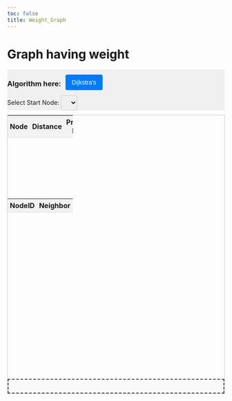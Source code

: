 ```yaml
---
toc: false
title: Weight_Graph
---
```

<style>
#graph {
  width: 960px;
  height: 600px;
  margin: 0 auto;
}
.node text {
  pointer-events: none;
  font-size: 12px;
}

#graph-container {
  border: 1px solid #ccc;
  margin-bottom: 20px;
  position: relative; /* 設置容器的位置為相對定位 */
}

#output-container {
  border: 2px dashed #444;
  padding: 15px;
  background-color: #f9f9f9;
  margin-top: 10px;
}

label {
  margin-bottom: 5px;
}

button {
  padding: 10px 15px;
  border: none;
  border-radius: 4px;
  background-color: #007BFF;
  color: white;
  cursor: pointer;
  font-size: 14px;
}

.button-container {
  display: flex;
  justify-content: left; /* Align items horizontally at the center */
  align-items: center; /* Align items vertically at the center */
  margin: 0px;
}

.button-container button {
  margin: 10px; /* Apply margin of 10px to the DFS button */
}

button:hover {
  background-color: #0056b3;
}

#nodeDropdownContainer {
  margin-bottom: 10px;
}

#nodeDropdownContainer label {
  display: block;
  margin-bottom: 5px;
}

#nodeDropdown {
  padding: 8px;
  border: 1px solid #ccc;
  border-radius: 4px;
}

#background {
  background: #f0f0f0;
}

#traversalTable {
  position: absolute; /* 將表格設置為絕對定位 */
  top: 0; /* 距離容器頂部的距離為 0 */
  left: 0; /* 距離容器左側的距離為 0 */
  width: 30%;
  border-collapse: collapse;
  margin-top: 0px;
}

#traversalTable th, #traversalTable td {
  padding: 5px;
  text-align: center;
  border-bottom: 1px solid #ddd;
  background-color: #f2f2f2;
  width: 50px;
}
#traversalTable td {
  font-size: 15px;
}

#InitialDataTable {
  position: absolute; /* 將表格設置為絕對定位 */
  top: 30%; /* 距離容器頂部的距離為 0 */
  left: 0; /* 距離容器左側的距離為 0 */
  width: 30%;
  border-collapse: collapse;
  margin-top: 0px;
}
#InitialDataTable th, #InitialDataTable td {
  padding: 5px;
  text-align: center;
  border-bottom: 1px solid #ddd;
  background-color: #f2f2f2;
  width: 50px;
}
#InitialDataTable td {
  font-size: 15px;
}

</style>
# Graph having weight
<div id="background">
  <div class="button-container">
    <h3>Algorithm here:</h3>
    <button id="dijkstraButton">Dijkstra's</button>
  </div>

  <div id="nodeDropdownContainer">
    <label for="nodeDropdown">
      Select Start Node:
      <select id="nodeDropdown"></select>
    </label>
  </div>
</div>
<div id="graph-container">
  <div id="graph"></div>
    <table id="traversalTable">
      <thead>
        <tr>
              <th>Node</th>
              <th>Distance</th>
              <th>Previous Node</th>
        </tr>
      </thead>
      <tbody>
        <!-- 這裡將動態生成表格內容 -->
      </tbody>
    </table>
    <table id="InitialDataTable">
      <thead>
        <tr>
              <th>NodeID</th>
              <th>Neighbor</th>
              <th>Weight</th>
        </tr>
      </thead>
      <tbody>
        <!-- 這裡將動態生成表格內容 -->
      </tbody>
    </table>
  <div id="output-container"></div>
</div>
<!--JavaScript imports-->
<script src="https://d3js.org/d3.v7.min.js"></script>
<script src="weight_graph.js" type="module"></script>

